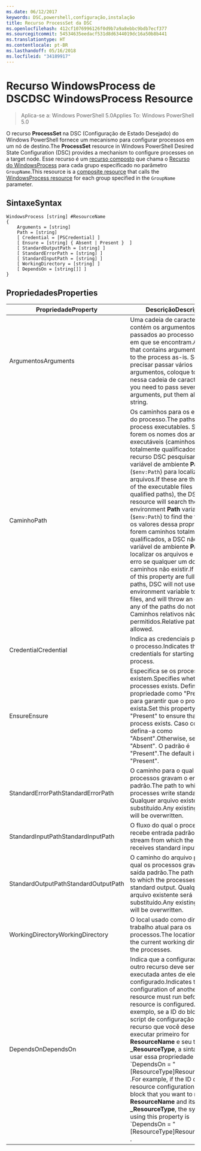 ```yaml
---
ms.date: 06/12/2017
keywords: DSC,powershell,configuração,instalação
title: Recurso ProcessSet da DSC
ms.openlocfilehash: 412cf1076996126f0d9b7a9a8ebbc9bdb7ecf377
ms.sourcegitcommit: 54534635eedacf531d8d6344019dc16a50b8b441
ms.translationtype: HT
ms.contentlocale: pt-BR
ms.lasthandoff: 05/16/2018
ms.locfileid: "34189917"
---
```

# <a name="dsc-windowsprocess-resource"></a><span data-ttu-id="a5bfc-103">Recurso WindowsProcess de DSC</span><span class="sxs-lookup"><span data-stu-id="a5bfc-103">DSC WindowsProcess Resource</span></span>

> <span data-ttu-id="a5bfc-104">Aplica-se a: Windows PowerShell 5.0</span><span class="sxs-lookup"><span data-stu-id="a5bfc-104">Applies To: Windows PowerShell 5.0</span></span>

<span data-ttu-id="a5bfc-105">O recurso **ProcessSet** na DSC (Configuração de Estado Desejado) do Windows PowerShell fornece um mecanismo para configurar processos em um nó de destino.</span><span class="sxs-lookup"><span data-stu-id="a5bfc-105">The **ProcessSet** resource in Windows PowerShell Desired State Configuration (DSC) provides a mechanism to configure processes on a target node.</span></span> <span data-ttu-id="a5bfc-106">Esse recurso é um [recurso composto](authoringResourceComposite.md) que chama o [Recurso do WindowsProcess](windowsProcessResource.md) para cada grupo especificado no parâmetro `GroupName`.</span><span class="sxs-lookup"><span data-stu-id="a5bfc-106">This resource is a [composite resource](authoringResourceComposite.md) that calls the [WindowsProcess resource](windowsProcessResource.md) for each group specified in the `GroupName` parameter.</span></span>

## <a name="syntax"></a><span data-ttu-id="a5bfc-107">Sintaxe</span><span class="sxs-lookup"><span data-stu-id="a5bfc-107">Syntax</span></span>

```
WindowsProcess [string] #ResourceName
{
    Arguments = [string]
    Path = [string]
    [ Credential = [PSCredential] ]
    [ Ensure = [string] { Absent | Present }  ]
    [ StandardOutputPath = [string] ]
    [ StandardErrorPath = [string] ]
    [ StandardInputPath = [string] ]
    [ WorkingDirectory = [string] ]
    [ DependsOn = [string[]] ]
}
```

## <a name="properties"></a><span data-ttu-id="a5bfc-108">Propriedades</span><span class="sxs-lookup"><span data-stu-id="a5bfc-108">Properties</span></span>
|  <span data-ttu-id="a5bfc-109">Propriedade</span><span class="sxs-lookup"><span data-stu-id="a5bfc-109">Property</span></span>  |  <span data-ttu-id="a5bfc-110">Descrição</span><span class="sxs-lookup"><span data-stu-id="a5bfc-110">Description</span></span>   |
|---|---|
| <span data-ttu-id="a5bfc-111">Argumentos</span><span class="sxs-lookup"><span data-stu-id="a5bfc-111">Arguments</span></span>| <span data-ttu-id="a5bfc-112">Uma cadeia de caracteres que contém os argumentos a serem passados ao processo no estado em que se encontram.</span><span class="sxs-lookup"><span data-stu-id="a5bfc-112">A string that contains arguments to pass to the process as-is.</span></span> <span data-ttu-id="a5bfc-113">Se você precisar passar vários argumentos, coloque todos nessa cadeia de caracteres.</span><span class="sxs-lookup"><span data-stu-id="a5bfc-113">If you need to pass several arguments, put them all in this string.</span></span>|
| <span data-ttu-id="a5bfc-114">Caminho</span><span class="sxs-lookup"><span data-stu-id="a5bfc-114">Path</span></span>| <span data-ttu-id="a5bfc-115">Os caminhos para os executáveis do processo.</span><span class="sxs-lookup"><span data-stu-id="a5bfc-115">The paths to the process executables.</span></span> <span data-ttu-id="a5bfc-116">Se esses forem os nomes dos arquivos executáveis (caminhos não totalmente qualificados), o recurso DSC pesquisará a variável de ambiente **Path** (`$env:Path`) para localizar os arquivos.</span><span class="sxs-lookup"><span data-stu-id="a5bfc-116">If these are the names of the executable files (not fully qualified paths), the DSC resource will search the environment **Path** variable (`$env:Path`) to find the files.</span></span> <span data-ttu-id="a5bfc-117">Se os valores dessa propriedade forem caminhos totalmente qualificados, a DSC não usará a variável de ambiente **Path** para localizar os arquivos e gerará um erro se qualquer um dos caminhos não existir.</span><span class="sxs-lookup"><span data-stu-id="a5bfc-117">If the values of this property are fully qualified paths, DSC will not use the **Path** environment variable to find the files, and will throw an error if any of the paths do not exist.</span></span> <span data-ttu-id="a5bfc-118">Caminhos relativos não são permitidos.</span><span class="sxs-lookup"><span data-stu-id="a5bfc-118">Relative paths are not allowed.</span></span>|
| <span data-ttu-id="a5bfc-119">Credential</span><span class="sxs-lookup"><span data-stu-id="a5bfc-119">Credential</span></span>| <span data-ttu-id="a5bfc-120">Indica as credenciais para iniciar o processo.</span><span class="sxs-lookup"><span data-stu-id="a5bfc-120">Indicates the credentials for starting the process.</span></span>|
| <span data-ttu-id="a5bfc-121">Ensure</span><span class="sxs-lookup"><span data-stu-id="a5bfc-121">Ensure</span></span>| <span data-ttu-id="a5bfc-122">Especifica se os processos existem.</span><span class="sxs-lookup"><span data-stu-id="a5bfc-122">Specifies whether the processes exists.</span></span> <span data-ttu-id="a5bfc-123">Defina essa propriedade como "Present" para garantir que o processo exista.</span><span class="sxs-lookup"><span data-stu-id="a5bfc-123">Set this property to "Present" to ensure that the process exists.</span></span> <span data-ttu-id="a5bfc-124">Caso contrário, defina-a como "Absent".</span><span class="sxs-lookup"><span data-stu-id="a5bfc-124">Otherwise, set it to "Absent".</span></span> <span data-ttu-id="a5bfc-125">O padrão é "Present".</span><span class="sxs-lookup"><span data-stu-id="a5bfc-125">The default is "Present".</span></span>|
| <span data-ttu-id="a5bfc-126">StandardErrorPath</span><span class="sxs-lookup"><span data-stu-id="a5bfc-126">StandardErrorPath</span></span>| <span data-ttu-id="a5bfc-127">O caminho para o qual os processos gravam o erro padrão.</span><span class="sxs-lookup"><span data-stu-id="a5bfc-127">The path to which the processes write standard error.</span></span> <span data-ttu-id="a5bfc-128">Qualquer arquivo existente será substituído.</span><span class="sxs-lookup"><span data-stu-id="a5bfc-128">Any existing file there will be overwritten.</span></span>|
| <span data-ttu-id="a5bfc-129">StandardInputPath</span><span class="sxs-lookup"><span data-stu-id="a5bfc-129">StandardInputPath</span></span>| <span data-ttu-id="a5bfc-130">O fluxo do qual o processo recebe entrada padrão.</span><span class="sxs-lookup"><span data-stu-id="a5bfc-130">The stream from which the process receives standard input.</span></span>|
| <span data-ttu-id="a5bfc-131">StandardOutputPath</span><span class="sxs-lookup"><span data-stu-id="a5bfc-131">StandardOutputPath</span></span>| <span data-ttu-id="a5bfc-132">O caminho do arquivo para o qual os processos gravam a saída padrão.</span><span class="sxs-lookup"><span data-stu-id="a5bfc-132">The path of the file to which the processes write standard output.</span></span> <span data-ttu-id="a5bfc-133">Qualquer arquivo existente será substituído.</span><span class="sxs-lookup"><span data-stu-id="a5bfc-133">Any existing file there will be overwritten.</span></span>|
| <span data-ttu-id="a5bfc-134">WorkingDirectory</span><span class="sxs-lookup"><span data-stu-id="a5bfc-134">WorkingDirectory</span></span>| <span data-ttu-id="a5bfc-135">O local usado como diretório de trabalho atual para os processos.</span><span class="sxs-lookup"><span data-stu-id="a5bfc-135">The location used as the current working directory for the processes.</span></span>|
| <span data-ttu-id="a5bfc-136">DependsOn</span><span class="sxs-lookup"><span data-stu-id="a5bfc-136">DependsOn</span></span> | <span data-ttu-id="a5bfc-137">Indica que a configuração de outro recurso deve ser executada antes de ele ser configurado.</span><span class="sxs-lookup"><span data-stu-id="a5bfc-137">Indicates that the configuration of another resource must run before this resource is configured.</span></span> <span data-ttu-id="a5bfc-138">Por exemplo, se a ID do bloco de script de configuração do recurso que você deseja executar primeiro for **ResourceName** e seu tipo for **_ResourceType**, a sintaxe para usar essa propriedade será \`DependsOn = "[ResourceType]ResourceName"\`\` .</span><span class="sxs-lookup"><span data-stu-id="a5bfc-138">For example, if the ID of the resource configuration script block that you want to run first is **ResourceName** and its type is **_ResourceType**, the syntax for using this property is \`DependsOn = "[ResourceType]ResourceName"\`\` .</span></span>|